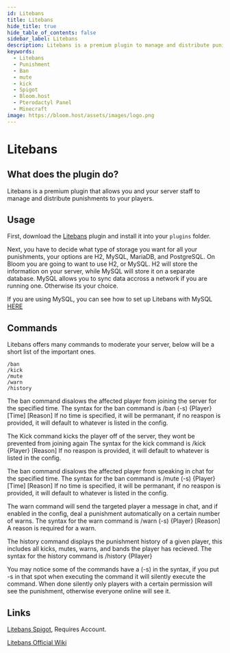 ```yaml
---
id: Litebans
title: Litebans
hide_title: true
hide_table_of_contents: false
sidebar_label: Litebans
description: Litebans is a premium plugin to manage and distribute punishments on your server or network.
keywords:
  - Litebans
  - Punishment
  - Ban
  - mute
  - kick
  - Spigot
  - Bloom.host
  - Pterodactyl Panel
  - Minecraft
image: https://bloom.host/assets/images/logo.png
---
```

# **Litebans**

## What does the plugin do?

Litebans is a premium plugin that allows you and your server staff to manage and distribute punishments to your players.

## Usage
First, download the [Litebans](https://www.spigotmc.org/resources/nuvotifier.13449/) plugin and install it into your `plugins` folder.   

Next, you have to decide what type of storage you want for all your punishments, your options are H2, MySQL, MariaDB, and PostgreSQL. On Bloom you are going to want to use H2, or MySQL. H2 will store the information on your server, while MySQL will store it on a separate database. MySQL allows you to sync data accross a network if you are running one. Otherwise its your choice.

If you are using MySQL, you can see how to set up Litebans with MySQL [HERE](https://docs.bloom.host/databases)

## Commands
Litebans offers many commands to moderate your server, below will be a short list of the important ones.
```
/ban
/kick
/mute
/warn
/history
```
The ban command disalows the affected player from joining the server for the specified time.
The syntax for the ban command is /ban (-s) {Player} [Time] [Reason]
If no time is specified, it will be permanant, if no reaspon is provided, it will default to whatever is listed in the config.

The Kick command kicks the player off of the server, they wont be prevented from joining again
The syntax for the kick command is /kick {Player} [Reason]
If no reaspon is provided, it will default to whatever is listed in the config.

The ban command disalows the affected player from speaking in chat for the specified time.
The syntax for the ban command is /mute (-s) {Player} [Time] [Reason]
If no time is specified, it will be permanant, if no reaspon is provided, it will default to whatever is listed in the config.

The warn command will send the targeted player a message in chat, and if enabled in the config, deal a punishment automatically on a certain number of warns.
The syntax for the warn command is /warn (-s) {Player} [Reason]
A reason is required for a warn.

The history command displays the punishment history of a given player, this includes all kicks, mutes, warns, and bands the player has recieved.
The syntax for the history command is /history {Pllayer}

You may notice some of the commands have a (-s) in the syntax, if you put -s in that spot when executing the command it will silently execute the command. When done silently only players with a certain permission will see the punishment, otherwise everyone online will see it. 

## Links

[Litebans Spigot](https://www.spigotmc.org/resources/nuvotifier.13449/), Requires Account.

[Litebans Official Wiki](https://gitlab.com/ruany/LiteBans/-/wikis/home)

